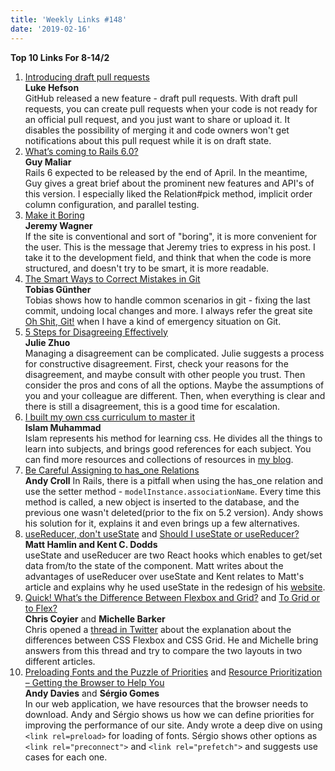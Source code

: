 ```yaml
---
title: 'Weekly Links #148'
date: '2019-02-16'
---
```


**Top 10 Links For 8-14/2**

1. [Introducing draft pull requests](https://github.blog/2019-02-14-introducing-draft-pull-requests/)  
   **Luke Hefson**  
   GitHub released a new feature - draft pull requests. With draft pull requests, you can create pull requests when your code is not ready for an official pull request, and you just want to share or upload it. It disables the possibility of merging it and code owners won't get notifications about this pull request while it is on draft state.
2. [What’s coming to Rails 6.0?](https://medium.com/rubyinside/whats-coming-to-rails-6-0-8ec79eea66da)  
   **Guy Maliar**  
   Rails 6 expected to be released by the end of April. In the meantime, Guy gives a great brief about the prominent new features and API's of this version. I especially liked the Relation#pick method, implicit order column configuration, and parallel testing.
3. [Make it Boring](https://jeremy.codes/blog/make-it-boring/)  
   **Jeremy Wagner**  
   If the site is conventional and sort of "boring", it is more convenient for the user. This is the message that Jeremy tries to express in his post. I take it to the development field, and think that when the code is more structured, and doesn't try to be smart, it is more readable.
4. [The Smart Ways to Correct Mistakes in Git](https://css-tricks.com/the-smart-ways-to-correct-mistakes-in-git/)  
   **Tobias Günther**  
   Tobias shows how to handle common scenarios in git - fixing the last commit, undoing local changes and more. I always refer the great site [Oh Shit, Git!](http://ohshitgit.com/) when I have a kind of emergency situation on Git.
5. [5 Steps for Disagreeing Effectively](https://www.linkedin.com/pulse/5-steps-disagreeing-effectively-julie-zhuo/)  
   **Julie Zhuo**  
   Managing a disagreement can be complicated. Julie suggests a process for constructive disagreement. First, check your reasons for the disagreement, and maybe consult with other people you trust. Then consider the pros and cons of all the options. Maybe the assumptions of you and your colleague are different. Then, when everything is clear and there is still a disagreement, this is a good time for escalation.
6. [I built my own css curriculum to master it](https://dev.to/imm9o/i-built-my-own-css-curriculum-to-master-it-2ec2)  
   **Islam Muhammad**  
   Islam represents his method for learning css. He divides all the things to learn into subjects, and brings good references for each subject. You can find more resources and collections of resources in [my blog](https://yearn2learn.netlify.com/resources/css).
7. [Be Careful Assigning to has_one Relations](https://andycroll.com/ruby/be-careful-assigning-to-has-one-relations/)  
   **Andy Croll**
   In Rails, there is a pitfall when using the has_one relation and use the setter method - `modelInstance.associationName`. Every time this method is called, a new object is inserted to the database, and the previous one wasn't deleted(prior to the fix on 5.2 version). Andy shows his solution for it, explains it and even brings up a few alternatives.
8. [useReducer, don't useState](https://matthamlin.me/blog/2019/february/why-you-should-useReducer/) and [Should I useState or useReducer?](https://kentcdodds.com/blog/should-i-usestate-or-usereducer)  
   **Matt Hamlin and Kent C. Dodds**  
   useState and useReducer are two React hooks which enables to get/set data from/to the state of the component. Matt writes about the advantages of useReducer over useState and Kent relates to Matt's article and explains why he used useState in the redesign of his [website](https://kentcdodds.com/).
9. [Quick! What’s the Difference Between Flexbox and Grid?](https://css-tricks.com/quick-whats-the-difference-between-flexbox-and-grid/) and [To Grid or to Flex?](https://css-irl.info/to-grid-or-to-flex/)  
   **Chris Coyier** and **Michelle Barker**  
   Chris opened a [thread in Twitter](https://twitter.com/chriscoyier/status/1088827201468813312) about the explanation about the differences between CSS Flexbox and CSS Grid. He and Michelle bring answers from this thread and try to compare the two layouts in two different articles.
10. [Preloading Fonts and the Puzzle of Priorities](https://andydavies.me/blog/2019/02/12/preloading-fonts-and-the-puzzle-of-priorities/) and [Resource Prioritization – Getting the Browser to Help You](https://developers.google.com/web/fundamentals/performance/resource-prioritization)  
    **Andy Davies** and **Sérgio Gomes**  
    In our web application, we have resources that the browser needs to download. Andy and Sérgio shows us how we can define priorities for improving the performance of our site. Andy wrote a deep dive on using `<link rel=preload>` for loading of fonts. Sérgio shows other options as `<link rel="preconnect">` and `<link rel="prefetch">` and suggests use cases for each one.
